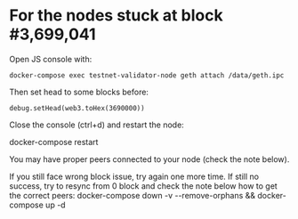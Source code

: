 # For the nodes stuck at block #3,699,041 

Open JS console with:
```
docker-compose exec testnet-validator-node geth attach /data/geth.ipc
```
Then set head to some blocks before:
``````
debug.setHead(web3.toHex(3690000))
``````
Close the console (ctrl+d) and restart the node:

docker-compose restart

You may have proper peers connected to your node (check the note below).

If you still face wrong block issue, try again one more time.
If still no success, try to resync from 0 block and check the note below how to get the correct peers:
docker-compose down -v --remove-orphans && docker-compose up -d
